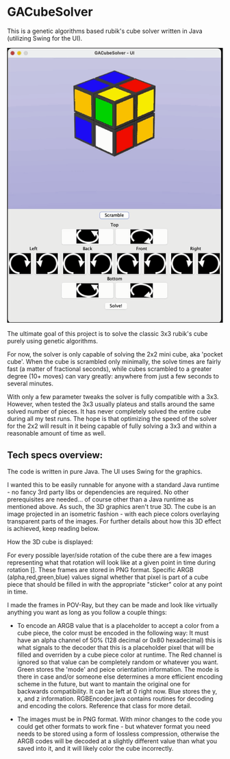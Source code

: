 # GACubeSolver

This is a genetic algorithms based rubik's cube solver written in Java (utilizing Swing for the UI).

![GACubeSolver solving a scrambled cube](/screenshots/app_solving_animation.gif)

The ultimate goal of this project is to solve the classic 3x3 rubik's cube purely using genetic algorithms. 

For now, the solver is only capable of solving the 2x2 mini cube, aka 'pocket cube'. When the cube is scrambled only minimally, the solve times are fairly fast (a matter of fractional seconds), while cubes scrambled to a greater degree (10+ moves) can vary greatly: anywhere from just a few seconds to several minutes.

With only a few parameter tweaks the solver is fully compatible with a 3x3. However, when tested the 3x3 usually plateus and stalls around the same solved number of pieces. It has never completely solved the entire cube during all my test runs. The hope is that optimizing the speed of the solver for the 2x2 will result in it being capable of fully solving a 3x3 and within a reasonable amount of time as well. 

Tech specs overview:
-------------------------------------

The code is written in pure Java. The UI uses Swing for the graphics. 

I wanted this to be easily runnable for anyone with a standard Java runtime - no fancy 3rd party libs or dependencies are required. No other prerequisites are needed... of course other than a Java runtime as mentioned above. As such, the 3D graphics aren't true 3D. The cube is an image projected in an isometric fashion - with each piece colors overlaying transparent parts of the images. For further details about how this 3D effect is achieved, keep reading below.

How the 3D cube is displayed: 

For every possible layer/side rotation of the cube there are a few images representing what that rotation will look like at a given point in time during rotation []. These frames are stored in PNG format. Specific ARGB (alpha,red,green,blue) values signal whether that pixel is part of a cube piece that should be filled in with the appropriate "sticker" color at any point in time. 

I made the frames in POV-Ray, but they can be made and look like virtually anything you want as long as you follow a couple things:

- To encode an ARGB value that is a placeholder to accept a color from a cube piece, the color must be encoded in the following way: It must have an alpha channel of 50% (128 decimal or 0x80 hexadecimal) this is what signals to the decoder that this is a placeholder pixel that will be filled and overriden by a cube piece color at runtime. The Red channel is ignored so that value can be completely random or whatever you want. Green stores the 'mode' and peice orientation information. The mode is there in case and/or someone else determines a more efficient encoding scheme in the future, but want to mantain the original one for backwards compatibility. It can be left at 0 right now. Blue stores the y, x, and z information. RGBEncoder.java contains routines for decoding and encoding the colors. Reference that class for more detail.

- The images must be in PNG format. With minor changes to the code you could get other formats to work fine - but whatever format you need needs to be stored using a form of lossless compression, otherwise the ARGB codes will be decoded at a slightly different value than what you saved into it, and it will likely color the cube incorrectly.
